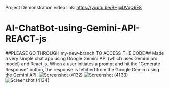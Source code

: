 Project Demonstration video link: https://youtu.be/BHjqDVqQ6E8
# AI-ChatBot-using-Gemini-API-REACT-js
##PLEASE GO THROUGH my-new-branch TO ACCESS THE CODE##
Made a very simple chat app using Google Gemini API (which uses Gemini pro model) and React js. When a user initiates a prompt and hit the "Generate Response" button, the response is fetched from the Google Gemini using the Gemini API. 
![Screenshot (4132)](https://github.com/sourav-biswas30/AI-ChatBot-using-Gemini-API-REACT-js/assets/140690230/b934da75-4e48-48d3-b8f0-a831d43e2c4b)
![Screenshot (4133)](https://github.com/sourav-biswas30/AI-ChatBot-using-Gemini-API-REACT-js/assets/140690230/17832454-bf88-4874-acaf-22bc69020cee)
![Screenshot (4134)](https://github.com/sourav-biswas30/AI-ChatBot-using-Gemini-API-REACT-js/assets/140690230/7e9f46f3-89a3-42ce-8664-6dd90c680817)
